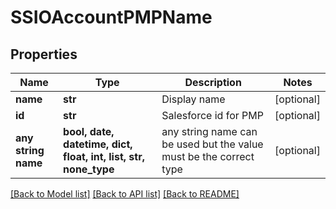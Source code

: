 # SSIOAccountPMPName


## Properties
Name | Type | Description | Notes
------------ | ------------- | ------------- | -------------
**name** | **str** | Display name | [optional] 
**id** | **str** | Salesforce id for PMP | [optional] 
**any string name** | **bool, date, datetime, dict, float, int, list, str, none_type** | any string name can be used but the value must be the correct type | [optional]

[[Back to Model list]](../README.md#documentation-for-models) [[Back to API list]](../README.md#documentation-for-api-endpoints) [[Back to README]](../README.md)


